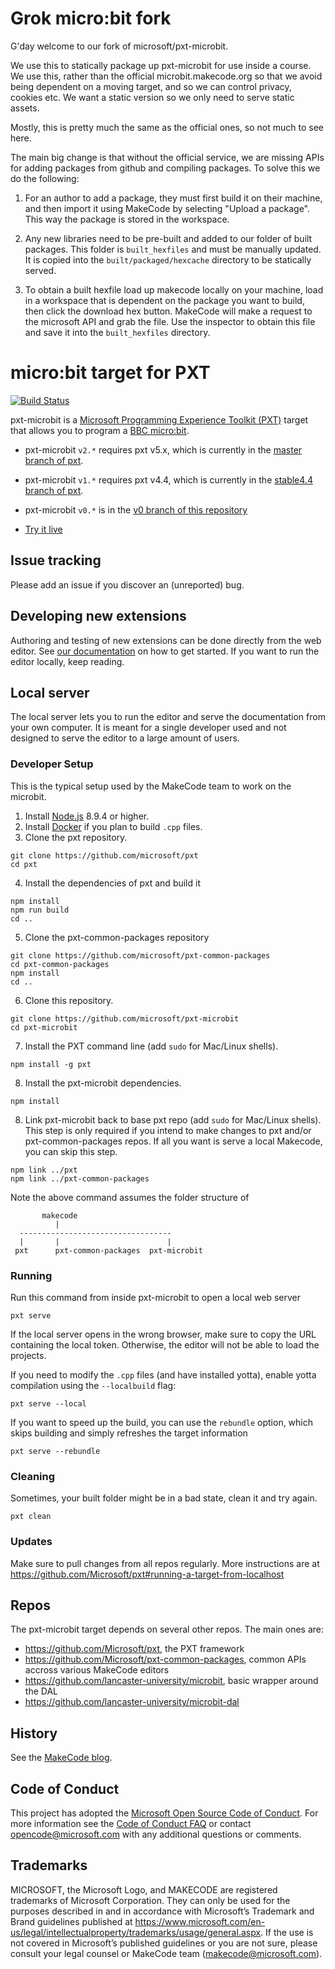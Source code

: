 # Grok micro:bit fork

G'day welcome to our fork of microsoft/pxt-microbit.

We use this to statically package up pxt-microbit for use inside a course. We use this, rather than the official microbit.makecode.org so that we avoid being dependent on a moving target, and so we can control privacy, cookies etc. We want a static version so we only need to serve static assets. 

Mostly, this is pretty much the same as the official ones, so not much to see here.

The main big change is that without the official service, we are missing APIs for adding packages from github and compiling packages. To solve this we do the following:

1. For an author to add a package, they must first build it on their machine, and then import it using MakeCode by selecting "Upload a package". This way the package is stored in the workspace.

2. Any new libraries need to be pre-built and added to our folder of built packages. This folder is `built_hexfiles` and must be manually updated. It is copied into the `built/packaged/hexcache` directory to be statically served.

3. To obtain a built hexfile load up makecode locally on your machine, load in a workspace that is dependent on the package you want to build, then click the download hex button. MakeCode will make a request to the microsoft API and grab the file. Use the inspector to obtain this file and save it into the `built_hexfiles` directory.


# micro:bit target for PXT

[![Build Status](https://travis-ci.org/microsoft/pxt-microbit.svg?branch=master)](https://travis-ci.org/microsoft/pxt-microbit)

pxt-microbit is a [Microsoft Programming Experience Toolkit (PXT)](https://github.com/Microsoft/pxt) target that allows you to program a [BBC micro:bit](https://microbit.org/). 
* pxt-microbit ``v2.*`` requires pxt v5.x, which is currently in the [master branch of pxt](https://github.com/Microsoft/pxt/tree/master).
* pxt-microbit ``v1.*`` requires pxt v4.4, which is currently in the [stable4.4 branch of pxt](https://github.com/Microsoft/pxt/tree/stable4.4).
* pxt-microbit ``v0.*`` is in the [v0 branch of this repository](https://github.com/microsoft/pxt-microbit/tree/v0)

* [Try it live](https://makecode.microbit.org/)

## Issue tracking

Please add an issue if you discover an (unreported) bug.

## Developing new extensions

Authoring and testing of new extensions can be done directly from the web editor. See [our documentation](https://makecode.com/blog/github-packages) on how to get started. If you want to run the editor locally, keep reading.

## Local server

The local server lets you to run the editor and serve the documentation from your own computer. It is meant for a single developer used and not designed to serve the editor to a large amount of users.

### Developer Setup

This is the typical setup used by the MakeCode team to work on the microbit.

1. Install [Node.js](https://nodejs.org/) 8.9.4 or higher.
2. Install [Docker](https://www.docker.com/get-started) if you plan to build ``.cpp`` files.
3. Clone the pxt repository.
```
git clone https://github.com/microsoft/pxt
cd pxt
```
4. Install the dependencies of pxt and build it
```
npm install
npm run build
cd ..
```
5. Clone the pxt-common-packages repository
```
git clone https://github.com/microsoft/pxt-common-packages
cd pxt-common-packages
npm install
cd ..
```
6. Clone this repository.
```
git clone https://github.com/microsoft/pxt-microbit
cd pxt-microbit
```
7. Install the PXT command line (add `sudo` for Mac/Linux shells).
```
npm install -g pxt
```
8. Install the pxt-microbit dependencies.
```
npm install
```
8. Link pxt-microbit back to base pxt repo (add `sudo` for Mac/Linux shells). 
This step is only required if you intend to make changes to pxt and/or 
pxt-common-packages repos. If all you want is serve a local Makecode, you can skip
this step.
```
npm link ../pxt
npm link ../pxt-common-packages
```
Note the above command assumes the folder structure of   
```
       makecode
          |
  ----------------------------------
  |       |                        |
 pxt      pxt-common-packages  pxt-microbit
 ```

### Running

Run this command from inside pxt-microbit to open a local web server
```
pxt serve
```
If the local server opens in the wrong browser, make sure to copy the URL containing the local token. 
Otherwise, the editor will not be able to load the projects.

If you need to modify the `.cpp` files (and have installed yotta), enable yotta compilation using the `--localbuild` flag:
```
pxt serve --local
```

If you want to speed up the build, you can use the ``rebundle`` option, which skips building and simply refreshes the target information
```
pxt serve --rebundle
```

### Cleaning

Sometimes, your built folder might be in a bad state, clean it and try again.
```
pxt clean
```

### Updates

Make sure to pull changes from all repos regularly. More instructions are at https://github.com/Microsoft/pxt#running-a-target-from-localhost

## Repos 

The pxt-microbit target depends on several other repos. The main ones are:
- https://github.com/Microsoft/pxt, the PXT framework
- https://github.com/Microsoft/pxt-common-packages, common APIs accross various MakeCode editors
- https://github.com/lancaster-university/microbit, basic wrapper around the DAL
- https://github.com/lancaster-university/microbit-dal

## History

See the [MakeCode blog](https://makecode.com/blog).

## Code of Conduct

This project has adopted the [Microsoft Open Source Code of Conduct](https://opensource.microsoft.com/codeofconduct/). For more information see the [Code of Conduct FAQ](https://opensource.microsoft.com/codeofconduct/faq/) or contact [opencode@microsoft.com](mailto:opencode@microsoft.com) with any additional questions or comments.

## Trademarks

MICROSOFT, the Microsoft Logo, and MAKECODE are registered trademarks of Microsoft Corporation. They can only be used for the purposes described in and in accordance with Microsoft’s Trademark and Brand guidelines published at https://www.microsoft.com/en-us/legal/intellectualproperty/trademarks/usage/general.aspx. If the use is not covered in Microsoft’s published guidelines or you are not sure, please consult your legal counsel or MakeCode team (makecode@microsoft.com).
